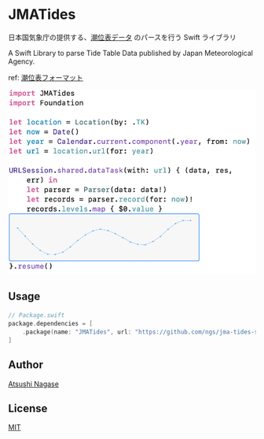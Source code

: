# JMATides

日本国気象庁の提供する、[潮位表データ] のパースを行う Swift ライブラリ

A Swift Library to parse Tide Table Data published by Japan Meteorological Agency.

ref: [潮位表フォーマット](https://www.data.jma.go.jp/gmd/kaiyou/db/tide/suisan/readme.html#TXT)

[![Playground](playground.png)](./Examples/Fetch.swift)

## Usage

```swift
// Package.swift
package.dependencies = [
    .package(name: "JMATides", url: "https://github.com/ngs/jma-tides-swift", from: "0.0.0")
]
```

## Author

[Atsushi Nagase]

## License

[MIT](./LICENSE)


[潮位表データ]: https://www.data.jma.go.jp/gmd/kaiyou/db/tide/suisan/index.php
[Atsushi Nagase]: https://ja.ngs.io
